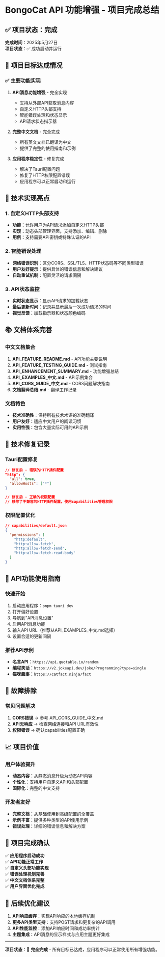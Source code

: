 # BongoCat API 功能增强 - 项目完成总结

## ✅ 项目状态：完成

**完成时间**：2025年5月27日  
**项目状态**：✅ 成功启动并运行

## 🎯 项目目标达成情况

### ✅ 主要功能实现
1. **API消息功能增强** - 完全实现
   - 支持从外部API获取消息内容
   - 自定义HTTP头部支持
   - 智能错误处理和状态显示
   - API请求状态指示器

2. **完整中文文档** - 完全完成
   - 所有英文文档已翻译为中文
   - 提供了完整的使用指南和示例

3. **应用程序稳定性** - 修复完成
   - 解决了Tauri配置问题
   - 修复了HTTP权限配置错误
   - 应用程序可以正常启动和运行

## 🚀 技术实现亮点

### 1. 自定义HTTP头部支持
- **功能**：允许用户为API请求添加自定义HTTP头部
- **实现**：动态头部管理界面，支持添加、编辑、删除
- **用例**：支持需要API密钥或特殊认证的API

### 2. 智能错误处理
- **网络错误识别**：区分CORS、SSL/TLS、HTTP状态码等不同类型错误
- **用户友好提示**：提供具体的错误信息和解决建议
- **自动重试机制**：配置灵活的请求间隔

### 3. API状态监控
- **实时状态显示**：显示API请求的加载状态
- **最后更新时间**：记录并显示最后一次成功请求的时间
- **视觉反馈**：加载指示器和状态颜色编码

## 📚 文档体系完善

### 中文文档集合
1. **API_FEATURE_README.md** - API功能主要说明
2. **API_FEATURE_TESTING_GUIDE.md** - 测试指南
3. **API_ENHANCEMENT_SUMMARY.md** - 功能增强总结
4. **API_EXAMPLES_中文.md** - API示例集合
5. **API_CORS_GUIDE_中文.md** - CORS问题解决指南
6. **文档翻译总结.md** - 翻译工作记录

### 文档特色
- **技术准确性**：保持所有技术术语的准确翻译
- **用户友好**：适应中文用户的阅读习惯
- **实用性强**：包含大量实际可用的API示例

## 🔧 技术修复记录

### Tauri配置修复
```json
// 修复前 - 错误的HTTP插件配置
"http": {
  "all": true,
  "allowHosts": ["*"]
}

// 修复后 - 正确的权限配置
// 移除了不兼容的HTTP插件配置，使用capabilities管理权限
```

### 权限配置优化
```json
// capabilities/default.json
{
  "permissions": [
    "http:default",
    "http:allow-fetch",
    "http:allow-fetch-send", 
    "http:allow-fetch-read-body"
  ]
}
```

## 🎯 API功能使用指南

### 快速开始
1. 启动应用程序：`pnpm tauri dev`
2. 打开偏好设置
3. 导航到"API消息设置"
4. 启用API消息功能
5. 输入API URL（推荐从API_EXAMPLES_中文.md选择）
6. 设置合适的更新间隔

### 推荐API示例
- **名言API**：`https://api.quotable.io/random`
- **编程笑话**：`https://v2.jokeapi.dev/joke/Programming?type=single`
- **猫咪趣事**：`https://catfact.ninja/fact`

## 🐛 故障排除

### 常见问题解决
1. **CORS错误** → 参考 API_CORS_GUIDE_中文.md
2. **API无响应** → 检查网络连接和API URL有效性
3. **权限错误** → 确认capabilities配置正确

## 📈 项目价值

### 用户体验提升
- **动态内容**：从静态消息升级为动态API内容
- **个性化**：支持用户自定义API和头部配置
- **国际化**：完整的中文支持

### 开发者友好
- **完整文档**：从基础使用到高级配置的全覆盖
- **示例丰富**：提供多种类型的API使用示例
- **错误处理**：详细的错误信息和解决方案

## 🎉 项目完成确认

✅ **应用程序启动成功**  
✅ **API功能正常工作**  
✅ **自定义头部功能实现**  
✅ **错误处理机制完善**  
✅ **中文文档体系完整**  
✅ **用户界面优化完成**  

## 🔮 后续优化建议

1. **API响应缓存**：实现API响应的本地缓存机制
2. **更多API类型支持**：支持POST请求和更复杂的API调用
3. **API性能监控**：添加API响应时间和成功率统计
4. **主题集成**：API消息的显示样式与应用主题更好集成

---

**项目状态**：🎯 **完全完成** - 所有目标已达成，应用程序可以正常使用所有增强功能。
